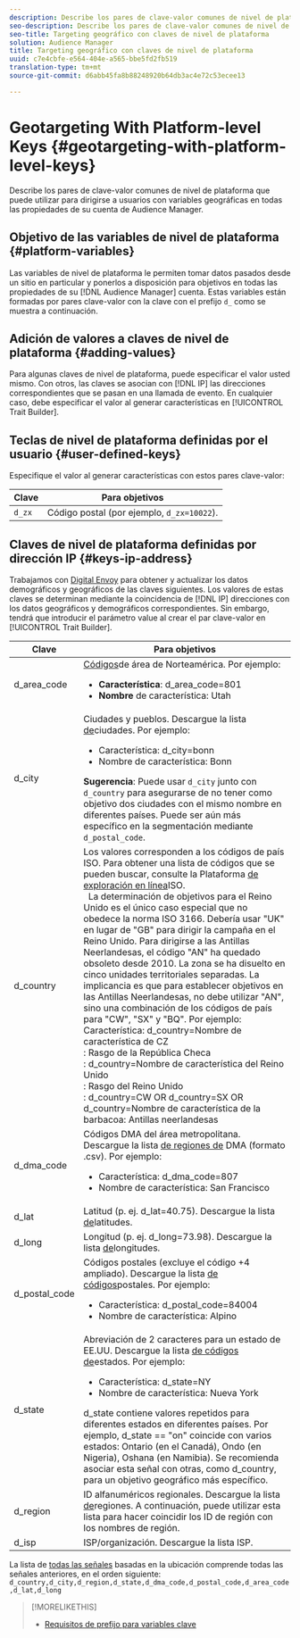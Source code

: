 ```yaml
---
description: Describe los pares de clave-valor comunes de nivel de plataforma que puede utilizar para dirigirse a usuarios con variables geográficas en todas las propiedades de su cuenta de Audience Manager.
seo-description: Describe los pares de clave-valor comunes de nivel de plataforma que puede utilizar para dirigirse a usuarios con variables geográficas en todas las propiedades de su cuenta de Audience Manager.
seo-title: Targeting geográfico con claves de nivel de plataforma
solution: Audience Manager
title: Targeting geográfico con claves de nivel de plataforma
uuid: c7e4cbfe-e564-404e-a565-bbe5fd2fb519
translation-type: tm+mt
source-git-commit: d6abb45fa8b88248920b64db3ac4e72c53ecee13

---
```



# Geotargeting With Platform-level Keys {#geotargeting-with-platform-level-keys}

Describe los pares de clave-valor comunes de nivel de plataforma que puede utilizar para dirigirse a usuarios con variables geográficas en todas las propiedades de su cuenta de Audience Manager.

<!-- c_tb_platform_vars.xml -->

## Objetivo de las variables de nivel de plataforma {#platform-variables}

Las variables de nivel de plataforma le permiten tomar datos pasados desde un sitio en particular y ponerlos a disposición para objetivos en todas las propiedades de su [!DNL Audience Manager] cuenta. Estas variables están formadas por pares [](../../reference/key-value-pairs-explained.md) clave-valor con la clave con el prefijo `d_` como se muestra a continuación.

## Adición de valores a claves de nivel de plataforma {#adding-values}

Para algunas claves de nivel de plataforma, puede especificar el valor usted mismo. Con otros, las claves se asocian con [!DNL IP] las direcciones correspondientes que se pasan en una llamada de evento. En cualquier caso, debe especificar el valor al generar características en [!UICONTROL Trait Builder].

## Teclas de nivel de plataforma definidas por el usuario {#user-defined-keys}

Especifique el valor al generar características con estos pares clave-valor:

| Clave | Para objetivos |
|---|---|
| `d_zx` | Código postal (por ejemplo, `d_zx=10022`). |

## Claves de nivel de plataforma definidas por dirección IP {#keys-ip-address}

Trabajamos con [Digital Envoy](https://www.digitalenvoy.com/) para obtener y actualizar los datos demográficos y geográficos de las claves siguientes. Los valores de estas claves se determinan mediante la coincidencia de [!DNL IP] direcciones con los datos geográficos y demográficos correspondientes. Sin embargo, tendrá que introducir el parámetro value al crear el par clave-valor en [!UICONTROL Trait Builder].

| Clave | Para objetivos |
|--- |--- |
| d_area_code | [Códigos](https://en.wikipedia.org/wiki/List_of_North_American_Numbering_Plan_area_codes)de área de Norteamérica.  Por ejemplo: <ul><li>**Característica**:  d_area_code=801</li><li>**Nombre** de característica: Utah</li></ul> |
| d_city | Ciudades y pueblos. Descargue la lista [de](assets/d_city.txt)ciudades.  Por ejemplo: <ul><li>Característica:  d_city=bonn</li><li>Nombre de característica: Bonn</li></ul> **Sugerencia**: Puede usar `d_city` junto con `d_country` para asegurarse de no tener como objetivo dos ciudades con el mismo nombre en diferentes países. Puede ser aún más específico en la segmentación mediante `d_postal_code`. |
| d_country | Los valores corresponden a los códigos de país ISO. Para obtener una lista de códigos que se pueden buscar, consulte la Plataforma [de exploración en línea](https://www.iso.org/obp/ui/#home)ISO. <br>  La determinación de objetivos para el Reino Unido es el único caso especial que no obedece la norma ISO 3166. Debería usar "UK" en lugar de "GB" para dirigir la campaña en el Reino Unido.  Para dirigirse a las Antillas Neerlandesas, el código "AN" ha quedado obsoleto desde 2010. La zona se ha disuelto en cinco unidades territoriales separadas. La implicancia es que para establecer objetivos en las Antillas Neerlandesas, no debe utilizar "AN", sino una combinación de los códigos de país para "CW", "SX" y "BQ".   Por ejemplo:  <br>Característica:  d_country=Nombre de característica de CZ <br>: Rasgo de la República Checa <br>:  d_country=Nombre de característica del Reino Unido <br>: Rasgo del Reino Unido <br>:  d_country=CW OR d_country=SX OR d_country=Nombre de característica de la <br>barbacoa: Antillas neerlandesas |
| d_dma_code | Códigos DMA del área metropolitana. Descargue la lista [de regiones de](assets/DMAregions.csv) DMA (formato .csv).  Por ejemplo: <ul><li>Característica:  d_dma_code=807</li><li>Nombre de característica: San Francisco</li></ul> |
| d_lat | Latitud (p. ej. d_lat=40.75). Descargue la lista [de](assets/d_lat.txt)latitudes. |
| d_long | Longitud (p. ej. d_long=73.98). Descargue la lista [de](assets/d_long.txt)longitudes. |
| d_postal_code | Códigos postales (excluye el código +4 ampliado). Descargue la lista [de códigos](assets/d_postal_code.txt)postales.  Por ejemplo: <ul><li>Característica:  d_postal_code=84004 </li><li>Nombre de característica: Alpino</li></ul> |
| d_state | Abreviación de 2 caracteres para un estado de EE.UU. Descargue la lista [de códigos de](assets/d_state.txt)estados.  Por ejemplo: <ul><li>Característica:  d_state=NY </li><li>Nombre de característica: Nueva York</li></ul>d_state contiene valores repetidos para diferentes estados en diferentes países. Por ejemplo, d_state == "on" coincide con varios estados: Ontario (en el Canadá), Ondo (en Nigeria), Oshana (en Namibia). Se recomienda asociar esta señal con otras, como d_country, para un objetivo geográfico más específico. |
| d_region | ID alfanuméricos regionales. Descargue la lista [de](assets/Country_RegionCodes_City.csv)regiones.  A continuación, puede utilizar esta lista para hacer coincidir los ID de región con los nombres de región. |
| d_isp | ISP/organización. Descargue la lista [](assets/d_isp.txt)ISP. |

La lista de [todas las señales](assets/all.csv) basadas en la ubicación comprende todas las señales anteriores, en el orden siguiente: `d_country,d_city,d_region,d_state,d_dma_code,d_postal_code,d_area_code,d_lat,d_long`

>[!MORELIKETHIS]
>
>* [Requisitos de prefijo para variables clave](../../features/traits/trait-variable-prefixes.md)

